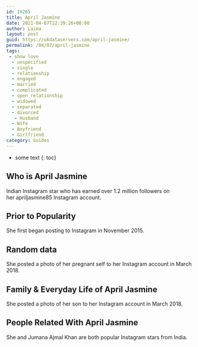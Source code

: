 ```yaml
---
id: 19265
title: April Jasmine
date: 2021-04-07T22:39:26+00:00
author: Laima
layout: post
guid: https://ukdataservers.com/april-jasmine/
permalink: /04/07/april-jasmine
tags:
 - show love
  - unspecified
  - single
  - relationship
  - engaged
  - married
  - complicated
  - open relationship
  - widowed
  - separated
  - divorced
   - Husband
  - Wife
  - Boyfriend
  - Girlfriend
category: Guides
---
```


* some text
{: toc}


## Who is April Jasmine
                  
                  
                  
Indian Instagram star who has earned over 1.2 million followers on her apriljasmine85 Instagram account. 
                  
              
            
              
            
                
                
                
## Prior to Popularity
                  
                  
                  
She first began posting to Instagram in November 2015. 
                  
              
            
              
            
                
                
                
## Random data
                  
                  
                  
She posted a photo of her pregnant self to her Instagram account in March 2018. 
                  
              
            
              
            
                
                
                
## Family & Everyday Life of April Jasmine
                  
                  
                  
She posted a photo of her son to her Instagram account in March 2018. 
                  
              
            
              
            
                
                
                
## People Related With April Jasmine
                  
                  
                  
She and Jumana Ajmal Khan are both popular Instagram stars from India. 
                  
              
            
              
            
                
              
            
              
              
            
            
              
            
          
          
          